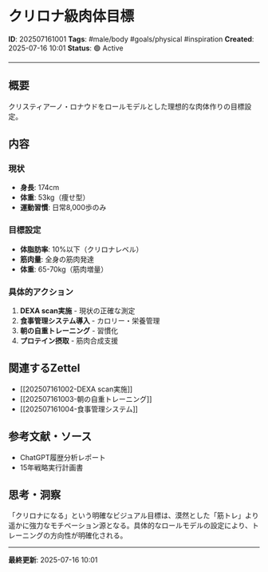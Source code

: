 # クリロナ級肉体目標

**ID**: 202507161001
**Tags**: #male/body #goals/physical #inspiration
**Created**: 2025-07-16 10:01
**Status**: 🟢 Active

---

## 概要
クリスティアーノ・ロナウドをロールモデルとした理想的な肉体作りの目標設定。

## 内容

### 現状
- **身長**: 174cm
- **体重**: 53kg（痩せ型）
- **運動習慣**: 日常8,000歩のみ

### 目標設定
- **体脂肪率**: 10%以下（クリロナレベル）
- **筋肉量**: 全身の筋肉発達
- **体重**: 65-70kg（筋肉増量）

### 具体的アクション
1. **DEXA scan実施** - 現状の正確な測定
2. **食事管理システム導入** - カロリー・栄養管理
3. **朝の自重トレーニング** - 習慣化
4. **プロテイン摂取** - 筋肉合成支援

## 関連するZettel
- [[202507161002-DEXA scan実施]]
- [[202507161003-朝の自重トレーニング]]
- [[202507161004-食事管理システム]]

## 参考文献・ソース
- ChatGPT履歴分析レポート
- 15年戦略実行計画書

## 思考・洞察
「クリロナになる」という明確なビジュアル目標は、漠然とした「筋トレ」より遥かに強力なモチベーション源となる。具体的なロールモデルの設定により、トレーニングの方向性が明確化される。

---

**最終更新**: 2025-07-16 10:01